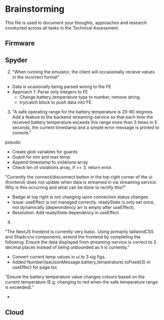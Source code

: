 # Brainstorming

This file is used to document your thoughts, approaches and research conducted across all tasks in the Technical Assessment.

## Firmware

## Spyder
2. "When running the emulator, the client will occasionally recieve values in the incorrect format"

- Data is ocasionally being parsed wrong to the FE
- Approach 1: Parse only integers to FE
    - Change battery_temperature type to number, remove string.
    - try/catch block to push data into FE.

3. "A safe operating range for the battery temperature is 20-80 degrees. Add a feature to the backend streaming-service so that each time the received battery temperature exceeds this range more than 3 times in 5 seconds, the current timestamp and a simple error message is printed to console."

pseudo:
- Create glob variables for guards
- Guard for min and max temp
- Append timestamp to violations array
- Check len of violations array, if >= 3, return error.

"Currently the connect/disconnect button in the top right corner of the ui (frontend) does not update when data is streamed in via streaming service. Why is this occurring and what can be done to rectify this?"

- Badge at top right is not changing upon connection status changes.
- Issue: useEffect is not managed correctly. readyState is only set once, not dynamically (depenmdency arr is empty after useEffect). 
- Resolution: Add readyState dependency in useEffect

4. 
"The NextJS frontend is currently very basic. Using primarily tailwindCSS and Shadcn/ui components, extend the frontend by completing the following: 
Ensure the data displayed from streaming-service is correct to 3 decimal places instead of being unbounded as it is currently."

- Convert current temp values in ui to 3 sig figs.
- Added Number(lastJsonMessage.battery_temperature).toFixed(3) in useEffect for page.tsx

"Ensure the battery temperature value changes colours based on the current temperature (E.g. changing to red when the safe temperature range is exceeded)."

- 


## Cloud